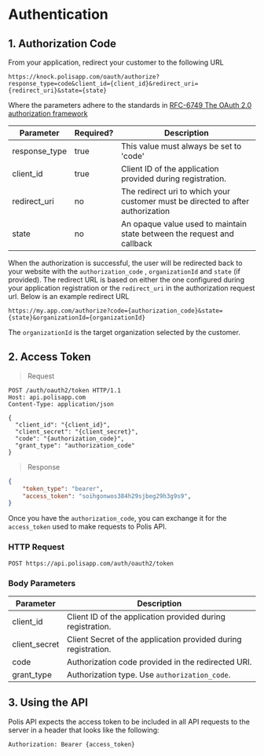 # Authentication

## 1. Authorization Code

From your application, redirect your customer to the following URL

`https://knock.polisapp.com/oauth/authorize?response_type=code&client_id={client_id}&redirect_uri={redirect_uri}&state={state}`

Where the parameters adhere to the standards in [RFC-6749 The OAuth 2.0 authorization framework](https://tools.ietf.org/html/rfc6749#section-4.1.1)

Parameter | Required? | Description
--------- | -------- | -----------
response_type | true |This value must always be set to 'code' 
client_id | true |Client ID of the application provided during registration.
redirect_uri | no | The redirect uri to which your customer must be directed to after authorization
state | no | An opaque value used to maintain state between the request and callback


When the authorization is successful, the user will be redirected back to your website with the `authorization_code` , `organizationId` and `state` (if provided). The redirect URL is based on either the one configured during your application registration or the `redirect_uri` in the authorization request url. Below is an example redirect URL


`https://my.app.com/authorize?code={authorization_code}&state={state}&organizationId={organizationId}`

The `organizationId` is the target organization selected by the customer.

## 2. Access Token

> Request

```http
POST /auth/oauth2/token HTTP/1.1
Host: api.polisapp.com
Content-Type: application/json

{
  "client_id": "{client_id}",
  "client_secret": "{client_secret}",
  "code": "{authorization_code}",
  "grant_type": "authorization_code"
}
```

> Response

```json
{
    "token_type": "bearer",
    "access_token": "soihgonwos384h29sjbeg29h3g9s9",
}
```

Once you have the `authorization_code`, you can exchange it for the `access_token` used to make requests to Polis API.

### HTTP Request

`POST https://api.polisapp.com/auth/oauth2/token`

### Body Parameters

Parameter | Description
--------- | -----------
client_id | Client ID of the application provided during registration.
client_secret | Client Secret of the application provided during registration.
code | Authorization code provided in the redirected URI.
grant_type | Authorization type. Use `authorization_code`.

## 3. Using the API

Polis API expects the access token to be included in all API requests to the server in a header that looks like the following:

`Authorization: Bearer {access_token}`
